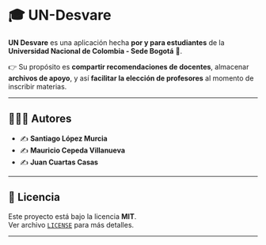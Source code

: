 # 🎓 UN-Desvare

**UN Desvare** es una aplicación hecha **por y para estudiantes** de la  
**Universidad Nacional de Colombia - Sede Bogotá** 🏫.  

👉 Su propósito es **compartir recomendaciones de docentes**, almacenar **archivos de apoyo**, y así **facilitar la elección de profesores** al momento de inscribir materias.  

---

## 👨‍👩‍👦 Autores
- ✍️ **Santiago López Murcia**  
- ✍️ **Mauricio Cepeda Villanueva**  
- ✍️ **Juan Cuartas Casas**

---

## 📜 Licencia
Este proyecto está bajo la licencia **MIT**.  
Ver archivo [`LICENSE`](./LICENSE) para más detalles.

---
